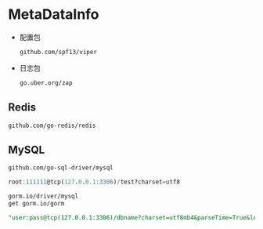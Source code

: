 # MetaDataInfo

- 配置包
    ```bash
    github.com/spf13/viper
    ```

- 日志包
    ```bash
    go.uber.org/zap
    ```

## Redis
  
```bash
github.com/go-redis/redis
```

## MySQL

```bash
github.com/go-sql-driver/mysql
```
```sql
root:111111@tcp(127.0.0.1:3306)/test?charset=utf8
```

```bash
gorm.io/driver/mysql
get gorm.io/gorm
```
```sql
"user:pass@tcp(127.0.0.1:3306)/dbname?charset=utf8mb4&parseTime=True&loc=Local"
```